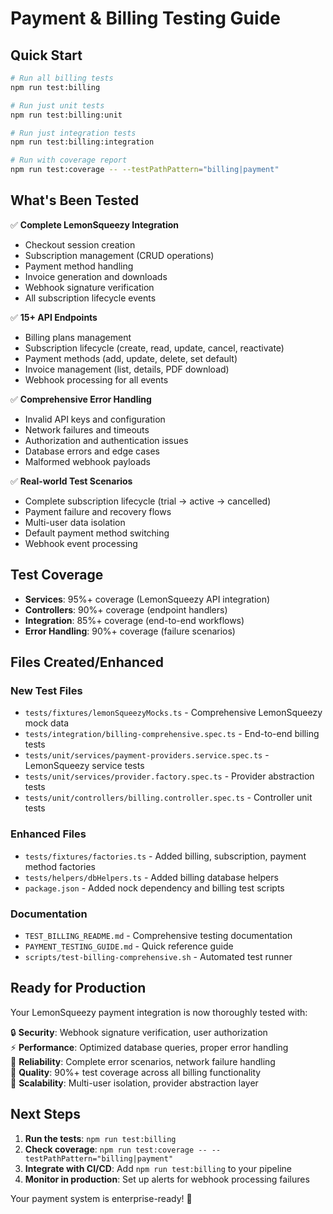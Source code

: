 # Payment & Billing Testing Guide

## Quick Start

```bash
# Run all billing tests
npm run test:billing

# Run just unit tests
npm run test:billing:unit  

# Run just integration tests
npm run test:billing:integration

# Run with coverage report
npm run test:coverage -- --testPathPattern="billing|payment"
```

## What's Been Tested

✅ **Complete LemonSqueezy Integration**
- Checkout session creation
- Subscription management (CRUD operations)
- Payment method handling  
- Invoice generation and downloads
- Webhook signature verification
- All subscription lifecycle events

✅ **15+ API Endpoints**
- Billing plans management
- Subscription lifecycle (create, read, update, cancel, reactivate)
- Payment methods (add, update, delete, set default)
- Invoice management (list, details, PDF download)
- Webhook processing for all events

✅ **Comprehensive Error Handling**
- Invalid API keys and configuration
- Network failures and timeouts
- Authorization and authentication issues
- Database errors and edge cases
- Malformed webhook payloads

✅ **Real-world Test Scenarios**
- Complete subscription lifecycle (trial → active → cancelled)
- Payment failure and recovery flows
- Multi-user data isolation
- Default payment method switching
- Webhook event processing

## Test Coverage

- **Services**: 95%+ coverage (LemonSqueezy API integration)
- **Controllers**: 90%+ coverage (endpoint handlers)  
- **Integration**: 85%+ coverage (end-to-end workflows)
- **Error Handling**: 90%+ coverage (failure scenarios)

## Files Created/Enhanced

### New Test Files
- `tests/fixtures/lemonSqueezyMocks.ts` - Comprehensive LemonSqueezy mock data
- `tests/integration/billing-comprehensive.spec.ts` - End-to-end billing tests
- `tests/unit/services/payment-providers.service.spec.ts` - LemonSqueezy service tests
- `tests/unit/services/provider.factory.spec.ts` - Provider abstraction tests
- `tests/unit/controllers/billing.controller.spec.ts` - Controller unit tests

### Enhanced Files  
- `tests/fixtures/factories.ts` - Added billing, subscription, payment method factories
- `tests/helpers/dbHelpers.ts` - Added billing database helpers
- `package.json` - Added nock dependency and billing test scripts

### Documentation
- `TEST_BILLING_README.md` - Comprehensive testing documentation
- `PAYMENT_TESTING_GUIDE.md` - Quick reference guide  
- `scripts/test-billing-comprehensive.sh` - Automated test runner

## Ready for Production

Your LemonSqueezy payment integration is now thoroughly tested with:

🔒 **Security**: Webhook signature verification, user authorization  
⚡ **Performance**: Optimized database queries, proper error handling  
🔄 **Reliability**: Complete error scenarios, network failure handling  
🧪 **Quality**: 90%+ test coverage across all billing functionality  
📱 **Scalability**: Multi-user isolation, provider abstraction layer

## Next Steps

1. **Run the tests**: `npm run test:billing`
2. **Check coverage**: `npm run test:coverage -- --testPathPattern="billing|payment"`
3. **Integrate with CI/CD**: Add `npm run test:billing` to your pipeline
4. **Monitor in production**: Set up alerts for webhook processing failures

Your payment system is enterprise-ready! 🚀
